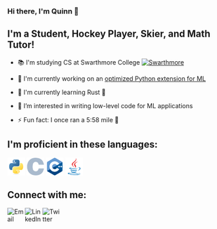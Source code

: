 ### Hi there, I'm Quinn 👋

## I'm a Student, Hockey Player, Skier, and Math Tutor!

- 📚 I'm studying CS at Swarthmore College
[<img alt="Swarthmore" width="20" src="https://i.turner.ncaa.com/sites/default/files/images/logos/schools/bgl/swarthmore.svg">][swarthmore]

- 🔭 I'm currently working on an [optimized Python extension for ML][quantum_repo]

- 🌱 I'm currently learning Rust 🦀

- 🤔 I’m interested in writing low-level code for ML applications

- ⚡ Fun fact: I once ran a 5:58 mile 🏃

## I'm proficient in these languages:
[<img alt="Python" width="40" src="https://raw.githubusercontent.com/devicons/devicon/0d6c64dbbf311879f7d563bfc3ccf559f9ed111c/icons/python/python-original.svg">][decision-tree_repo]
[<img alt="C" width="40" src="https://raw.githubusercontent.com/devicons/devicon/0d6c64dbbf311879f7d563bfc3ccf559f9ed111c/icons/c/c-original.svg">][quantum_repo]
<img alt="C++" width="40" src="https://raw.githubusercontent.com/devicons/devicon/0d6c64dbbf311879f7d563bfc3ccf559f9ed111c/icons/cplusplus/cplusplus-original.svg">
<img alt="Java" width="40" src="https://raw.githubusercontent.com/devicons/devicon/0d6c64dbbf311879f7d563bfc3ccf559f9ed111c/icons/java/java-original.svg">

## Connect with me:
[<img align="left" alt="Email" width="40px" src="https://cdn.jsdelivr.net/npm/simple-icons@3.4.1/icons/gmail.svg">][email]
[<img align="left" alt="LinkedIn" width="40px" src="https://cdn.jsdelivr.net/npm/simple-icons@v3/icons/linkedin.svg">][linkedin]
[<img align="left" alt="Twitter" width="40px" src="https://cdn.jsdelivr.net/npm/simple-icons@v3/icons/twitter.svg">][twitter]

[swarthmore]: https://www.swarthmore.edu
[quantum_repo]: https://github.com/QnnOkabayashi/Quantum
[decision-tree_repo]: https://github.com/QnnOkabayashi/ai_decision_tree
[email]: qokabay1@swarthmore.edu
[linkedin]: https://www.linkedin.com/in/quinn-okabayashi-453535179/
[twitter]: https://twitter.com/QnnOkabayashi